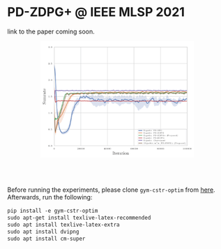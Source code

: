 # PD-ZDPG+ @ IEEE MLSP 2021
link to the paper coming soon.
<p align="center">
<img src="src/figures/awgn_multi_plot.png" alt="Performance of all methods on AWGN channel" width="70% align="middle">
</p>  
<br /><br />

Before running the experiments, please clone ```gym-cstr-optim``` from [here](https://github.com/hassaanhashmi/gym-cstr-optim). Afterwards, run the following:

```
pip install -e gym-cstr-optim
sudo apt-get install texlive-latex-recommended 
sudo apt install texlive-latex-extra
sudo apt install dvipng
sudo apt install cm-super
```
<br />
